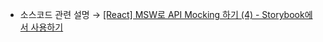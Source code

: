 * 소스코드 관련 설명 → <a href='https://jforj.tistory.com/366'>[React] MSW로 API Mocking 하기 (4) - Storybook에서 사용하기</a>
